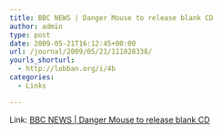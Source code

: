 ```yaml
---
title: BBC NEWS | Danger Mouse to release blank CD
author: admin
type: post
date: 2009-05-21T16:12:45+00:00
url: /journal/2009/05/21/111028338/
yourls_shorturl:
  - http://lobban.org/i/4b
categories:
  - Links

---
```

Link: [BBC NEWS | Danger Mouse to release blank CD][1]

 [1]: http://news.bbc.co.uk/1/hi/entertainment/8053471.stm